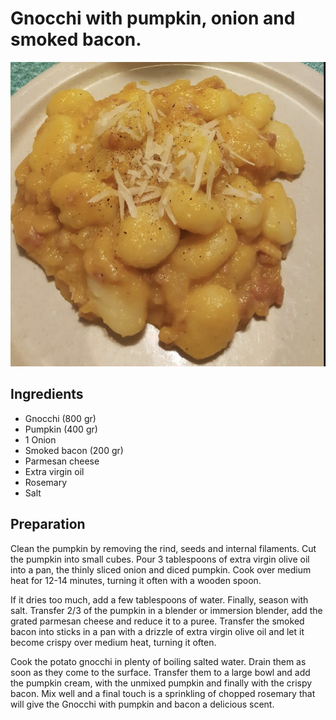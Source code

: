 # Gnocchi with pumpkin, onion and smoked bacon.

![Meatballs](../../img/gnocchi-pumpa.jpeg)

## Ingredients
- Gnocchi (800 gr)
- Pumpkin (400 gr)
- 1 Onion
- Smoked bacon (200 gr)
- Parmesan cheese
- Extra virgin oil
- Rosemary
- Salt

## Preparation

Clean the pumpkin by removing the rind, seeds and internal filaments. Cut the pumpkin into small cubes. Pour 3 tablespoons of extra virgin olive oil into a pan, the thinly sliced ​​onion and diced pumpkin. Cook over medium heat for 12-14 minutes, turning it often with a wooden spoon.

If it dries too much, add a few tablespoons of water. Finally, season with salt. Transfer 2/3 of the pumpkin in a blender or immersion blender, add the grated parmesan cheese and reduce it to a puree. Transfer the smoked bacon into sticks in a pan with a drizzle of extra virgin olive oil and let it become crispy over medium heat, turning it often.

Cook the potato gnocchi in plenty of boiling salted water. Drain them as soon as they come to the surface. Transfer them to a large bowl and add the pumpkin cream, with the unmixed pumpkin and finally with the crispy bacon. Mix well and a final touch is a sprinkling of chopped rosemary that will give the Gnocchi with pumpkin and bacon a delicious scent.

